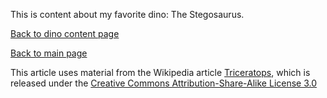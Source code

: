 This is content about my favorite dino: The Stegosaurus.

[Back to dino content page](/../dinos.md)

[Back to main page](/../../index.md)


This article uses material from the Wikipedia article [Triceratops](https://en.wikipedia.org/wiki/Triceratops), which is released under the [Creative Commons Attribution-Share-Alike License 3.0](https://creativecommons.org/licenses/by-sa/3.0/")
